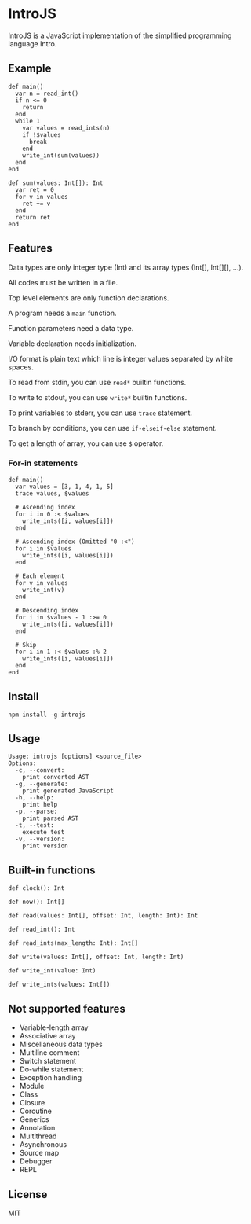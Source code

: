 # IntroJS

IntroJS is a JavaScript implementation of the simplified programming language Intro.

## Example

```
def main()
  var n = read_int()
  if n <= 0
    return
  end
  while 1
    var values = read_ints(n)
    if !$values
      break
    end
    write_int(sum(values))
  end
end

def sum(values: Int[]): Int
  var ret = 0
  for v in values
    ret += v
  end
  return ret
end
```

## Features

Data types are only integer type (Int) and its array types (Int[], Int[][], ...).

All codes must be written in a file.

Top level elements are only function declarations.

A program needs a `main` function.

Function parameters need a data type.

Variable declaration needs initialization.

I/O format is plain text which line is integer values separated by white spaces.

To read from stdin, you can use `read*` builtin functions.

To write to stdout, you can use `write*` builtin functions.

To print variables to stderr, you can use `trace` statement.

To branch by conditions, you can use `if-elseif-else` statement.

To get a length of array, you can use `$` operator.

### For-in statements

```
def main()
  var values = [3, 1, 4, 1, 5]
  trace values, $values

  # Ascending index
  for i in 0 :< $values
    write_ints([i, values[i]])
  end

  # Ascending index (Omitted "0 :<")
  for i in $values
    write_ints([i, values[i]])
  end

  # Each element
  for v in values
    write_int(v)
  end

  # Descending index
  for i in $values - 1 :>= 0
    write_ints([i, values[i]])
  end

  # Skip
  for i in 1 :< $values :% 2
    write_ints([i, values[i]])
  end
end
```

## Install

```
npm install -g introjs
```

## Usage

```
Usage: introjs [options] <source_file>
Options:
  -c, --convert:
    print converted AST
  -g, --generate:
    print generated JavaScript
  -h, --help:
    print help
  -p, --parse:
    print parsed AST
  -t, --test:
    execute test
  -v, --version:
    print version
```

## Built-in functions

```
def clock(): Int
```

```
def now(): Int[]
```

```
def read(values: Int[], offset: Int, length: Int): Int
```

```
def read_int(): Int
```

```
def read_ints(max_length: Int): Int[]
```

```
def write(values: Int[], offset: Int, length: Int)
```

```
def write_int(value: Int)
```

```
def write_ints(values: Int[])
```

## Not supported features

* Variable-length array
* Associative array
* Miscellaneous data types
* Multiline comment
* Switch statement
* Do-while statement
* Exception handling
* Module
* Class
* Closure
* Coroutine
* Generics
* Annotation
* Multithread
* Asynchronous
* Source map
* Debugger
* REPL

## License

MIT
